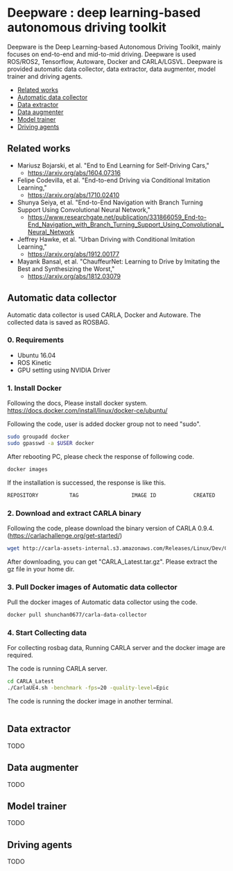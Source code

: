 # Deepware : deep learning-based autonomous driving toolkit

Deepware is the Deep Learning-based Autonomous Driving Toolkit, mainly focuses on end-to-end and mid-to-mid driving. Deepware is used ROS/ROS2, Tensorflow, Autoware, Docker and CARLA/LGSVL. Deepware is provided automatic data collector, data extractor, data augmenter, model trainer and driving agents.

* [Related works](#Related-works)
* [Automatic data collector](#Automatic-data-collector)
* [Data extractor](#Data-extractor)
* [Data augmenter](#Data-augmenter)
* [Model trainer](#Model-trainer)
* [Driving agents](#Driving-agents)

## Related works
* Mariusz Bojarski, et al. "End to End Learning for Self-Driving Cars,"
  * https://arxiv.org/abs/1604.07316
* Felipe Codevilla, et al. "End-to-end Driving via Conditional Imitation Learning,"
  * https://arxiv.org/abs/1710.02410
* Shunya Seiya, et al. "End-to-End Navigation with Branch Turning Support Using Convolutional Neural Network,"
  * https://www.researchgate.net/publication/331866059_End-to-End_Navigation_with_Branch_Turning_Support_Using_Convolutional_Neural_Network
* Jeffrey Hawke, et al. "Urban Driving with Conditional Imitation Learning,"
  * https://arxiv.org/abs/1912.00177
* Mayank Bansal, et al. "ChauffeurNet: Learning to Drive by Imitating the Best and Synthesizing the Worst,"
  * https://arxiv.org/abs/1812.03079

## Automatic data collector

Automatic data collector is used CARLA, Docker and Autoware. The collected data is saved as ROSBAG.

### 0. Requirements

* Ubuntu 16.04
* ROS Kinetic
* GPU setting using NVIDIA Driver

### 1. Install Docker

Following the docs, Please install docker system.  
https://docs.docker.com/install/linux/docker-ce/ubuntu/  

Following the code, user is added docker group not to need "sudo".

```bash
sudo groupadd docker
sudo gpasswd -a $USER docker
```

After rebooting PC, please check the response of following code.

```bash
docker images
```

If the installation is successed, the response is like this.

```bash
REPOSITORY          TAG                 IMAGE ID            CREATED             VIRTUAL SIZE
```



### 2. Download and extract CARLA binary

Following the code, please download the binary version of CARLA 0.9.4.(https://carlachallenge.org/get-started/)

```bash
wget http://carla-assets-internal.s3.amazonaws.com/Releases/Linux/Dev/CARLA_Latest.tar.gz
```

After downloading, you can get "CARLA_Latest.tar.gz". Please extract the gz file in your home dir.


### 3. Pull Docker images of Automatic data collector 

Pull the docker images of Automatic data collector using the code.

```bash
docker pull shunchan0677/carla-data-collector
```


### 4. Start Collecting data

For collecting rosbag data, Running CARLA server and the docker image are required.

The code is running CARLA server.

```bash
cd CARLA_Latest
./CarlaUE4.sh -benchmark -fps=20 -quality-level=Epic
```

The code is running the docker image in another terminal.
```bash

```

## Data extractor

TODO

## Data augmenter

TODO

## Model trainer

TODO

## Driving agents

TODO

